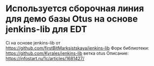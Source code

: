 # Используется сборочная линия для демо базы Otus на основе jenkins-lib для EDT
Ci на основе jenkins-lib от https://github.com/firstBitMarksistskaya/jenkins-lib 
Форк библиотеки: https://github.com/Kyrales/jenkins-lib ветка otus
Описание: https://infostart.ru/1c/articles/1681427/
